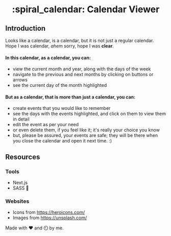 <h1 align="center"> :spiral_calendar: Calendar Viewer </h1>

## Introduction 
Looks like a calendar, is a calendar, but it is not just a regular calendar. Hope I was calendar, *ahem* sorry, hope I was **clear**.

#### In this calendar, as a calendar, you can:
-  view the current month and year, along with the days of the week
-  navigate to the previous and next months by clicking on buttons or arrows
-  see the current day of the month highlighted

#### But as a calendar, that is more than just a calendar, you can:
- create events that you would like to remember
- see the days with the events highlighted, and click on them to view them in detail
- edit the event as per your need
- or even delete them, if you feel like it; it's really your choice you know
- but, please be assured, your events are safe; they will be there when you close the calendar and open it next time. :)

## Resources

### Tools

- Next.js
- SASS 💅

### Websites

- Icons from https://heroicons.com/
- Images from https://unsplash.com/


Made with ❤️ and ⏲️ by me.
